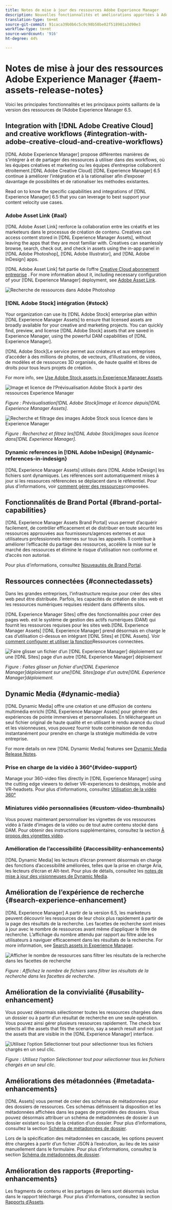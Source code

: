 ```yaml
---
title: Notes de mise à jour des ressources Adobe Experience Manager
description: Nouvelles fonctionnalités et améliorations apportées à Adobe Experience Manager 6.5 Assets.
translation-type: tm+mt
source-git-commit: 91caca39b0b6c5c0c98b58be02f518901a3d90e3
workflow-type: tm+mt
source-wordcount: '916'
ht-degree: 44%

---
```



# Notes de mise à jour des ressources Adobe Experience Manager {#aem-assets-release-notes}

Voici les principales fonctionnalités et les principaux points saillants de la version des ressources de l’Adobe Experience Manager 6.5.

## Integration with [!DNL Adobe Creative Cloud] and creative workflows {#integration-with-adobe-creative-cloud-and-creative-workflows}

[!DNL Adobe Experience Manager] propose différentes manières de s’intégrer à et de partager des ressources à utiliser dans des workflows, où les équipes créatives et marketing ou les équipes d’entreprise collaborent étroitement.[!DNL Adobe Creative Cloud] [!DNL Experience Manager] 6.5 continue à améliorer l’intégration et à la rationaliser afin d’exposer davantage de possibilités et de rationaliser les méthodes existantes. 

Read on to know the specific capabilities and integrations of [!DNL Experience Manager] 6.5 that you can leverage to best support your content velocity use cases.

### Adobe Asset Link {#aal}

[!DNL Adobe Asset Link] renforce la collaboration entre les créatifs et les marketeurs dans le processus de création de contenu. Creatives can access content stored in [!DNL Experience Manager Assets], without leaving the apps that they are most familiar with. Creatives can seamlessly browse, search, check out, and check in assets using the in-app panel in [!DNL Adobe Photoshop], [!DNL Adobe Illustrator], and [!DNL Adobe InDesign] apps.

[!DNL Adobe Asset Link] fait partie de l’offre [Creative Cloud abonnement entreprise](https://www.adobe.com/creativecloud/business/enterprise.html) . For more information about it, including necessary configuration of your [!DNL Experience Manager] deployment, see [Adobe Asset Link](https://helpx.adobe.com/fr/enterprise/using/adobe-asset-link.html).

![Recherche de ressources dans Adobe Photoshop](assets/asset_search_photoshop.png)

### [!DNL Adobe Stock] intégration {#stock}

Your organization can use its [!DNL Adobe Stock] enterprise plan within [!DNL Experience Manager Assets] to ensure that licensed assets are broadly available for your creative and marketing projects. You can quickly find, preview, and license [!DNL Adobe Stock] assets that are saved in Experience Manager, using the powerful DAM capabilities of [!DNL Experience Manager].

[!DNL Adobe Stock]Le service permet aux créateurs et aux entreprises d’accéder à des millions de photos, de vecteurs, d’illustrations, de vidéos, de modèles et de ressources 3D organisés, de haute qualité et libres de droits pour tous leurs projets de création. 

For more info, see [Use Adobe Stock assets in Experience Manager Assets](/help/assets/aem-assets-adobe-stock.md).

![Image et licence de l’Prévisualisation Adobe Stock à partir des ressources Experience Manager](assets/stock_image_preview_license_options.png)

*Figure : Prévisualisation[!DNL Adobe Stock]image et licence depuis[!DNL Experience Manager Assets].*

![Recherche et filtrage des images Adobe Stock sous licence dans le Experience Manager](assets/aem-search-filters2.jpg)

*Figure : Recherchez et filtrez les[!DNL Adobe Stock]images sous licence dans[!DNL Experience Manager].*

### Dynamic references in [!DNL Adobe InDesign] {#dynamic-references-in-indesign}

[!DNL Experience Manager Assets] utilisés dans [!DNL Adobe InDesign] les fichiers sont dynamiques. Les références sont automatiquement mises à jour si les ressources référencées se déplacent dans le référentiel. Pour plus d’informations, voir [comment gérer des ressources](/help/assets/managing-linked-subassets.md)composées.

## Fonctionnalités de Brand Portal {#brand-portal-capabilities}

[!DNL Experience Manager Assets Brand Portal] vous permet d’acquérir facilement, de contrôler efficacement et de distribuer en toute sécurité les ressources approuvées aux fournisseurs/agences externes et aux utilisateurs professionnels internes sur tous les appareils. Il contribue à améliorer l’efficacité du partage des ressources, accélère la mise sur le marché des ressources et élimine le risque d’utilisation non conforme et d’accès non autorisé.

Pour plus d’informations, consultez [Nouveautés de Brand Portal](https://helpx.adobe.com/experience-manager/brand-portal/using/whats-new.html).

## Ressources connectées {#connectedassets}

Dans les grandes entreprises, l’infrastructure requise pour créer des sites web peut être distribuée. Parfois, les capacités de création de sites web et les ressources numériques requises résident dans différents silos.

[!DNL Experience Manager Sites] offre des fonctionnalités pour créer des pages web.  est le système de gestion des actifs numériques (DAM) qui fournit les ressources requises pour les sites web.[!DNL Experience Manager Assets] [!DNL Experience Manager] prend désormais en charge le cas d’utilisation ci-dessus en intégrant [!DNL Sites] et [!DNL Assets]. Voir [comment configurer et utiliser la fonction](/help/assets/use-assets-across-connected-assets-instances.md)Ressources connectées.

![Faire glisser un fichier d’un [!DNL Experience Manager] déploiement sur une [!DNL Sites] page d’un autre [!DNL Experience Manager] déploiement](assets/connected-assets-drag-and-drop-only.gif)

*Figure : Faites glisser un fichier d’un[!DNL Experience Manager]déploiement sur une[!DNL Sites]page d’un autre[!DNL Experience Manager]déploiement.*

## Dynamic Media {#dynamic-media}

[!DNL Dynamic Media] offre une création et une diffusion de contenu multimédia enrichi [!DNL Experience Manager Assets] pour générer des expériences de pointe immersives et personnalisées. En téléchargeant un seul fichier original de haute qualité et en utilisant le rendu avancé du cloud et les visionneuses, vous pouvez fournir toute combinaison de rendus instantanément pour prendre en charge la stratégie multimédia de votre entreprise.

For more details on new [!DNL Dynamic Media] features see [Dynamic Media Release Notes](https://docs.adobe.com/content/help/en/dynamic-media-developer-resources/release-notes/s7rn2017.html).

### Prise en charge de la vidéo à 360°{#video-support}

Manage your 360-video files directly in [!DNL Experience Manager] using the cutting edge viewers to deliver VR-experiences to desktops, mobile and VR-headsets. Pour plus d’informations, consultez [Utilisation de la vidéo 360°](/help/assets/360-video.md)

### Miniatures vidéo personnalisées {#custom-video-thumbnails}

Vous pouvez maintenant personnaliser les vignettes de vos ressources vidéo à l’aide d’images de la vidéo ou de tout autre contenu stocké dans DAM. Pour obtenir des instructions supplémentaires, consultez la section [Ȃ propos des vignettes vidéo](/help/assets/video.md#about-video-thumbnails-in-dynamic-media-scene-mode).

### Amélioration de l’accessibilité {#accessibility-enhancements}

[!DNL Dynamic Media] les lecteurs d’écran prennent désormais en charge des fonctions d’accessibilité améliorées, telles que la prise en charge Aria, les lecteurs d’écran et Alt-text. Pour plus de détails, consultez les [notes de mise à jour des visionneuses de Dynamic Media](https://docs.adobe.com/content/help/fr-FR/dynamic-media-developer-resources/library/home.html).

## Amélioration de l’expérience de recherche {#search-experience-enhancement}

[!DNL Experience Manager] A partir de la version 6.5, les marketeurs peuvent découvrir les ressources de leur choix plus rapidement à partir de la page des résultats de la recherche. Les facettes de recherche sont mises à jour avec le nombre de ressources avant même d’appliquer le filtre de recherche. L’affichage du nombre attendu par rapport au filtre aide les utilisateurs à naviguer efficacement dans les résultats de la recherche. For more information, see [Search assets in Experience Manager](../assets/search-assets.md).

![Afficher le nombre de ressources sans filtrer les résultats de la recherche dans les facettes de recherche](/help/assets/assets/asset_search_results_in_facets_filters.png)

*Figure : Affichez le nombre de fichiers sans filtrer les résultats de la recherche dans les facettes de recherche.*

## Amélioration de la convivialité {#usability-enhancement}

Vous pouvez désormais sélectionner toutes les ressources chargées dans un dossier ou à partir d’un résultat de recherche en une seule opération. Vous pouvez ainsi gérer plusieurs ressources rapidement. The check box selects all the assets that fits the scenario, say a search result and not just the assets that are visible in the [!DNL Experience Manager] interface.

![Utilisez l’option Sélectionner tout pour sélectionner tous les fichiers chargés en un seul clic.](assets/select-all-in-aem-assets.gif)

*Figure : Utilisez l’option Sélectionner tout pour sélectionner tous les fichiers chargés en un seul clic.*

## Améliorations des métadonnées {#metadata-enhancements}

[!DNL Assets] vous permet de créer des schémas de métadonnées pour des dossiers de ressources. Ces schémas définissent la disposition et les métadonnées affichées dans les pages de propriétés des dossiers. Vous pouvez désormais attribuer un schéma de métadonnées de dossier à un dossier existant ou lors de la création d’un dossier. Pour plus d’informations, consultez la section [Schéma de métadonnées de dossier](/help/assets/folder-metadata-schema.md).

Lors de la spécification des métadonnées en cascade, les options peuvent être chargées à partir d’un fichier JSON à l’exécution, au lieu de les saisir manuellement dans le formulaire. Pour plus d’informations, consultez la section [Schéma de métadonnées de dossier](/help/assets/cascading-metadata.md).

## Amélioration des rapports {#reporting-enhancements}

Les fragments de contenu et les partages de liens sont désormais inclus dans le rapport téléchargé. Pour plus d’informations, consultez la section [Rapports d’Assets](/help/assets/asset-reports.md).
